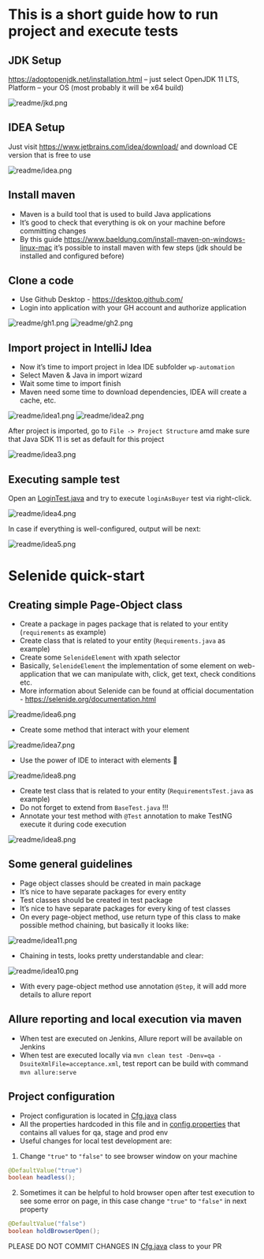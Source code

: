 # This is a short guide how to run project and execute tests

## JDK Setup

https://adoptopenjdk.net/installation.html – just select OpenJDK 11 LTS,  Platform – your OS (most probably it will be x64 build)

![readme/jkd.png](readme/jdk.png)


## IDEA Setup

Just visit https://www.jetbrains.com/idea/download/ and download CE version that is free to use

![readme/idea.png](readme/idea.png)

## Install maven

* Maven is a build tool that is used to build Java applications
* It’s good to check that everything is ok on your machine before committing changes
* By this guide https://www.baeldung.com/install-maven-on-windows-linux-mac it’s possible to install maven with few steps (jdk should be installed and configured before)

## Clone a code
* Use Github Desktop - https://desktop.github.com/
* Login into application with your GH account and authorize application

![readme/gh1.png](readme/gh1.png) ![readme/gh2.png](readme/gh2.png) 

## Import project in IntelliJ Idea

* Now it’s time to import project in Idea IDE subfolder `wp-automation`
* Select Maven & Java in import wizard
* Wait some time to import finish
* Maven need some time to download dependencies, IDEA will create a cache, etc.

![readme/idea1.png](readme/idea1.png) ![readme/idea2.png](readme/idea2.png) 

After project is imported, go to `File -> Project Structure` amd make sure that Java SDK 11 is set as default for this project

![readme/idea3.png](readme/idea3.png) 

## Executing sample test

Open an [LoginTest.java][1] and try to execute `loginAsBuyer` test via right-click.

![readme/idea4.png](readme/idea4.png)

[1]: src/test/java/com/perfect/tests/buyer/login/LoginTest.java

In case if everything is well-configured, output will be next:

![readme/idea5.png](readme/idea5.png)

# Selenide quick-start
## Creating simple Page-Object class

* Create a package in pages package that is related to your entity (`requirements` as example)
* Create class that is related to your entity (`Requirements.java` as example)
* Create some `SelenideElement` with xpath selector
* Basically, `SelenideElement` the implementation of some element on web-application that we can manipulate with, click, get text, check conditions etc.
* More information about Selenide can be found at official documentation - https://selenide.org/documentation.html

![readme/idea6.png](readme/idea6.png)

* Create some method that interact with your element

![readme/idea7.png](readme/idea7.png)

* Use the power of IDE to interact with elements 🙂

![readme/idea8.png](readme/idea8.png)

* Create test class that is related to your entity (`RequirementsTest.java` as example)
* Do not forget to extend from `BaseTest.java` !!!
* Annotate your test method with `@Test` annotation to make TestNG execute it during code execution

![readme/idea8.png](readme/idea9.png)

## Some general guidelines
* Page object classes should be created in main package
* It’s nice to have separate packages for every entity
* Test classes should be created in test package
* It’s nice to have separate packages for every king of test classes
* On every page-object method, use return type of this class to make possible method chaining, but basically it looks like:

![readme/idea11.png](readme/idea11.png)

* Chaining in tests, looks pretty understandable and clear:

![readme/idea10.png](readme/idea10.png)

* With every page-object method use annotation `@Step`, it will add more details to allure report

## Allure reporting and local execution via maven
* When test are executed on Jenkins, Allure report will be available on Jenkins
* When test are executed locally via `mvn clean test -Denv=qa -DsuiteXmlFile=acceptance.xml`, test report can be build with command `mvn allure:serve`

## Project configuration

* Project configuration is located in [Cfg.java][2] class
* All the properties hardcoded in this file and in [config.properties][3] that contains all values for qa, stage and prod env
* Useful changes for local test development are:
1. Change `"true"` to `"false"` to see browser window on your machine
```java
@DefaultValue("true")
boolean headless();
```
2. Sometimes it can be helpful to hold browser open after test execution to see some error on page, in this case change `"true"` to `"false"` in next property
```java
@DefaultValue("false")
boolean holdBrowserOpen();
```

PLEASE DO NOT COMMIT CHANGES IN [Cfg.java][2] class to your PR

[2]: src/main/java/com/perfect/config/Cfg.java
[3]: src/main/resources/config.properties